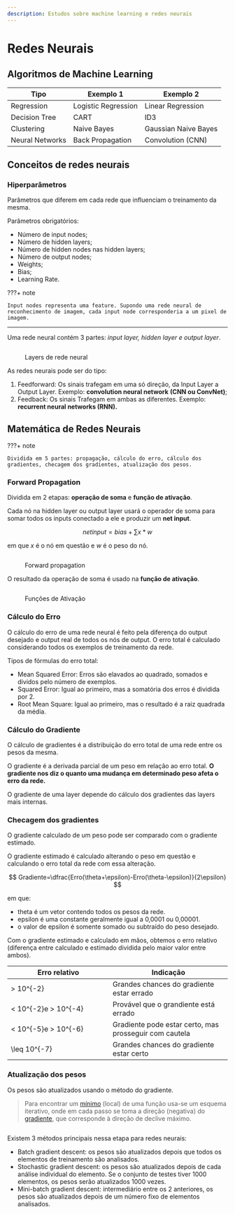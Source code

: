 ```yaml
---
description: Estudos sobre machine learning e redes neurais
---
```


# Redes Neurais

## Algoritmos de Machine Learning

| Tipo            | Exemplo 1           | Exemplo 2            |
| --------------- | ------------------- | -------------------- |
| Regression      | Logistic Regression | Linear Regression    |
| Decision Tree   | CART                | ID3                  |
| Clustering      | Naive Bayes         | Gaussian Naive Bayes |
| Neural Networks | Back Propagation    | Convolution (CNN)    |

## Conceitos de redes neurais

### Hiperparâmetros

Parâmetros que diferem em cada rede que influenciam o treinamento da mesma.

Parâmetros obrigatórios:

* Número de input nodes;
* Número de hidden layers;
* Número de hidden nodes nas hidden layers;
* Número de output nodes;
* Weights;
* Bias;
* Learning Rate.

???+ note

    Input nodes representa uma feature. Supondo uma rede neural de reconhecimento de imagem, cada input node corresponderia a um pixel de imagem.

***

Uma rede neural contém 3 partes: _input layer, hidden layer e output layer_.

<figure><img src="../.gitbook/assets/image (2) (1).png" alt=""><figcaption><p>Layers de rede neural</p></figcaption></figure>

As redes neurais pode ser do tipo:

1. Feedforward: Os sinais trafegam em uma só direção, da Input Layer a Output Layer. Exemplo: **convolution neural network** **(CNN ou ConvNet)**;
2. Feedback: Os sinais Trafegam em ambas as diferentes. Exemplo: **recurrent neural networks (RNN).**

## Matemática de Redes Neurais

???+ note

    Dividida em 5 partes: propagação, cálculo do erro, cálculo dos gradientes, checagem dos gradientes, atualização dos pesos.

### Forward Propagation

Dividida em 2 etapas: **operação de soma** e **função de ativação**.

Cada nó na hidden layer ou output layer usará o operador de soma para somar todos os inputs conectado a ele e produzir um **net input**.

$$
netinput=bias+\sum x*w
$$

em que _x_ é o nó em questão e _w_ é o peso do nó.

<figure><img src="../.gitbook/assets/image (2) (1) (1).png" alt=""><figcaption><p>Forward propagation</p></figcaption></figure>

O resultado da operação de soma é usado na **função de ativação**.

<figure><img src="../.gitbook/assets/image (1) (1) (1).png" alt=""><figcaption><p>Funções de Ativação</p></figcaption></figure>

### Cálculo do Erro

O cálculo do erro de uma rede neural é feito pela diferença do output desejado e output real de todos os nós de output. O erro total é calculado considerando todos os exemplos de treinamento da rede.

Tipos de fórmulas do erro total:

* Mean Squared Error: Erros são elavados ao quadrado, somados e dividos pelo número de exemplos.
* Squared Error: Igual ao primeiro, mas a somatória dos erros é dividida por 2.
* Root Mean Square: Igual ao primeiro, mas o resultado é a raiz quadrada da média.

### Cálculo do Gradiente

O cálculo de gradientes é a distribuição do erro total de uma rede entre os pesos da mesma.

O gradiente é a derivada parcial de um peso em relação ao erro total. **O gradiente nos diz o quanto uma mudança em determinado peso afeta o erro da rede.**

O gradiente de uma layer depende do cálculo dos gradientes das layers mais internas.

### Checagem dos gradientes

O gradiente calculado de um peso pode ser comparado com o gradiente estimado.

O gradiente estimado é calculado alterando o peso em questão e calculando o erro total da rede com essa alteração.

$$
Gradiente=\dfrac{Erro(\theta+\epsilon)-Erro(\theta-\epsilon)}{2\epsilon}
$$

em que:

* theta é um vetor contendo todos os pesos da rede.
* epsilon é uma constante geralmente igual a 0,0001 ou 0,00001.
* o valor de epsilon é somente somado ou subtraído do peso desejado.

Com o gradiente estimado e calculado em mãos, obtemos o erro relativo (diferença entre calculado e estimado dividida pelo maior valor entre ambos).

<table><thead><tr><th width="217">Erro relativo</th><th>Indicação</th></tr></thead><tbody><tr><td><span class="math">> 10^{-2}</span></td><td>Grandes chances do gradiente estar errado</td></tr><tr><td><span class="math">&#x3C; 10^{-2}</span>e <span class="math">> 10^{-4}</span></td><td>Provável que o grandiente está errado</td></tr><tr><td><span class="math">&#x3C; 10^{-5}</span>e <span class="math">> 10^{-6}</span></td><td>Gradiente pode estar certo, mas prosseguir com cautela</td></tr><tr><td><span class="math">\leq 10^{-7}</span></td><td>Grandes chances do gradiente estar certo</td></tr></tbody></table>

### Atualização dos pesos

Os pesos são atualizados usando o método do gradiente.

> Para encontrar um [mínimo](https://pt.wikipedia.org/wiki/M%C3%ADnimo) (local) de uma função usa-se um esquema iterativo, onde em cada passo se toma a direção (negativa) do [gradiente](https://pt.wikipedia.org/wiki/Gradiente), que corresponde à direção de declive máximo.

<figure><img src="../.gitbook/assets/image (3).png" alt=""><figcaption></figcaption></figure>

Existem 3 métodos principais nessa etapa para redes neurais:

* Batch gradient descent: os pesos são atualizados depois que todos os elementos de treinamento são analisados.
* Stochastic gradient descent: os pesos são atualizados depois de cada análise individual do elemento. Se o conjunto de testes tiver 1000 elementos, os pesos serão atualizados 1000 vezes.
* Mini-batch gradient descent: intermediário entre os 2 anteriores, os pesos são atualizados depois de um número fixo de elementos analisados.
